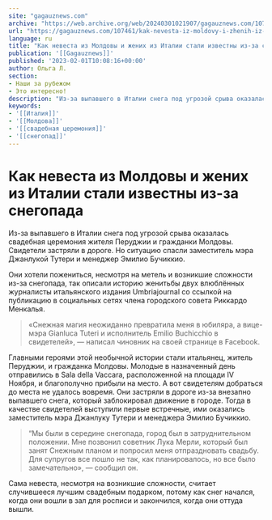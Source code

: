 ```yaml
---
site: "gagauznews.com"
archive: "https://web.archive.org/web/20240301021907/gagauznews.com/107461/kak-nevesta-iz-moldovy-i-zhenih-iz-italii-stali-izvestny-iz-za-snegopada.html"
url: "https://gagauznews.com/107461/kak-nevesta-iz-moldovy-i-zhenih-iz-italii-stali-izvestny-iz-za-snegopada.html"
language: ru
title: "Как невеста из Молдовы и жених из Италии стали известны из-за снегопада"
publication: '[[Gagauznews]]'
published: '2023-02-01T10:08:16+00:00'
author: Ольга Л.
section:
- Наши за рубежом
- Это интересно!
description: "Из-за выпавшего в Италии снега под угрозой срыва оказалась свадебная церемония жителя Перуджии и гражданки Молдовы. Свидетели застряли в дороге. Но ситуацию спасли заместитель мэра Джанлукой Тутери и менеджер Эмилио Бучиккио. Они хотели пожениться, несмотря на метель и возникшие сложности из-за снегопада, так описали историю женитьбы двух влюблённых журналисты итальянского издания Umbriajournal со ссылкой на публикацию в социальных сетях члена городского совета Риккардо Менкалья. «Снежная магия неожиданно превратила меня в юбиляра, а вице-мэра Gianluca Tuteri и исполнитель Emilio Buchicchio в свидетелей», — написал чиновник на своей странице в Facebook. Главными героями этой необычной истории стали итальянец, житель Перуджии, и гражданка […]"
keywords:
- '[[Италия]]'
- '[[Молдова]]'
- '[[свадебная церемония]]'
- '[[снегопад]]'
---
```


# Как невеста из Молдовы и жених из Италии стали известны из-за снегопада

Из-за выпавшего в Италии снега под угрозой срыва оказалась свадебная церемония жителя Перуджии и гражданки Молдовы. Свидетели застряли в дороге. Но ситуацию спасли заместитель мэра Джанлукой Тутери и менеджер Эмилио Бучиккио.

Они хотели пожениться, несмотря на метель и возникшие сложности из-за снегопада, так описали историю женитьбы двух влюблённых журналисты итальянского издания Umbriajournal со ссылкой на публикацию в социальных сетях члена городского совета Риккардо Менкалья.

> «Снежная магия неожиданно превратила меня в юбиляра, а вице-мэра Gianluca Tuteri и исполнитель Emilio Buchicchio в свидетелей», — написал чиновник на своей странице в Facebook.

Главными героями этой необычной истории стали итальянец, житель Перуджии, и гражданка Молдовы. Молодые в назначенный день отправились в Sala della Vaccara, расположенной на площади IV Ноября, и благополучно прибыли на место. А вот свидетелям добраться до места не удалось вовремя. Они застряли в дороге из-за внезапно выпавшего снега, который заблокировал движение в городе. Тогда в качестве свидетелей выступили первые встречные, ими оказались заместитель мэра Джанлуку Тутери и менеджера Эмилио Бучиккио.

> “Мы были в середине снегопада, город был в затруднительном положении. Мне позвонил советник Лука Мерли, который был занят Снежным планом и попросил меня отпраздновать свадьбу. Для супругов все пошло не так, как планировалось, но все было замечательно», — сообщил он.

Сама невеста, несмотря на возникшие сложности, считает случившееся лучшим свадебным подарком, потому как снег начался, когда они вошли в зал для росписи и закончился, когда они оттуда вышли.